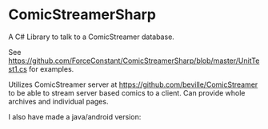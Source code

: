# ComicStreamerSharp
A C# Library to talk to a ComicStreamer database.

See https://github.com/ForceConstant/ComicStreamerSharp/blob/master/UnitTest1.cs for examples.


Utilizes ComicStreamer server at https://github.com/beville/ComicStreamer to be able to stream server based comics to a client.  Can provide whole archives and individual pages. 

I also have made a java/android version:

